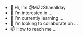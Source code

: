 - 👋 Hi, I’m @MiZzShaeallday
- 👀 I’m interested in ...
- 🌱 I’m currently learning ...
- 💞️ I’m looking to collaborate on ...
- 📫 How to reach me ...

<!---
MiZzShaeallday/MiZzShaeallday is a ✨ special ✨ repository because its `README.md` (this file) appears on your GitHub profile.
You can click the Preview link to take a look at your changes.
--->
